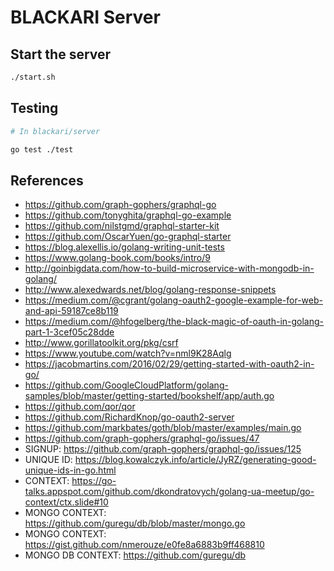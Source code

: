 # BLACKARI Server

## Start the server

```bash
./start.sh
```

## Testing
```bash
# In blackari/server

go test ./test
```

## References
- https://github.com/graph-gophers/graphql-go
- https://github.com/tonyghita/graphql-go-example
- https://github.com/nilstgmd/graphql-starter-kit
- https://github.com/OscarYuen/go-graphql-starter
- https://blog.alexellis.io/golang-writing-unit-tests
- https://www.golang-book.com/books/intro/9
- http://goinbigdata.com/how-to-build-microservice-with-mongodb-in-golang/
- http://www.alexedwards.net/blog/golang-response-snippets
- https://medium.com/@cgrant/golang-oauth2-google-example-for-web-and-api-59187ce8b119
- https://medium.com/@hfogelberg/the-black-magic-of-oauth-in-golang-part-1-3cef05c28dde
- http://www.gorillatoolkit.org/pkg/csrf
- https://www.youtube.com/watch?v=nml9K28Aqlg
- https://jacobmartins.com/2016/02/29/getting-started-with-oauth2-in-go/
- https://github.com/GoogleCloudPlatform/golang-samples/blob/master/getting-started/bookshelf/app/auth.go
- https://github.com/qor/qor
- https://github.com/RichardKnop/go-oauth2-server
- https://github.com/markbates/goth/blob/master/examples/main.go
- https://github.com/graph-gophers/graphql-go/issues/47
- SIGNUP: https://github.com/graph-gophers/graphql-go/issues/125
- UNIQUE ID: https://blog.kowalczyk.info/article/JyRZ/generating-good-unique-ids-in-go.html
- CONTEXT: https://go-talks.appspot.com/github.com/dkondratovych/golang-ua-meetup/go-context/ctx.slide#10
- MONGO CONTEXT: https://github.com/guregu/db/blob/master/mongo.go
- MONGO CONTEXT: https://gist.github.com/nmerouze/e0fe8a6883b9ff468810
- MONGO DB CONTEXT: https://github.com/guregu/db